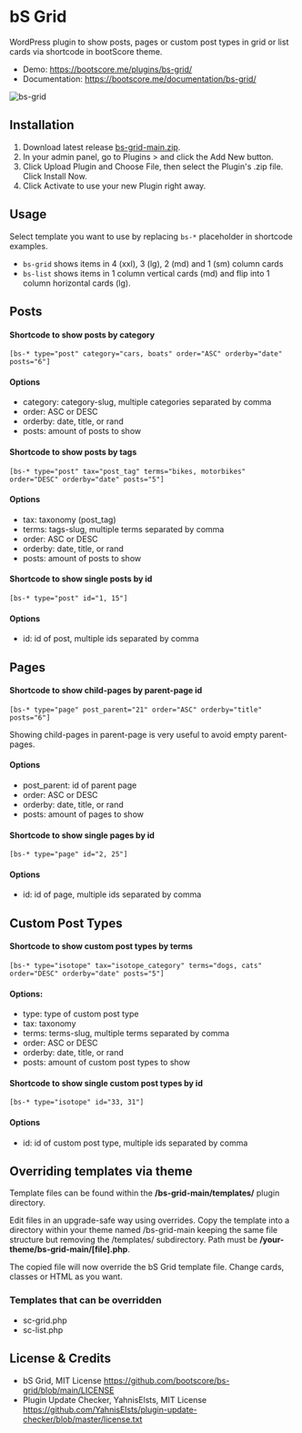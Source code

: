 # bS Grid

WordPress plugin to show posts, pages or custom post types in grid or list cards via shortcode in bootScore theme.

- Demo: https://bootscore.me/plugins/bs-grid/
- Documentation: https://bootscore.me/documentation/bs-grid/

<img src="https://lh3.googleusercontent.com/pw/AM-JKLUxNADNzUEZvT53A8bP1QXSGubd4GEHdhPZw4wx3IsCu0A4XT7uM0SNBfrTzplvmE9jFBXr_Twytum2cWrDg0Scgroha0IRcp_73Y6NL3GZUrOlVbeL4-WeQS-UbXL2JVmLxjqq7JFdDTbPXivTtJsjRg=w1904-h1530-no" alt="bs-grid">

## Installation
1. Download latest release [bs-grid-main.zip](https://github.com/bootscore/bs-grid/releases). 
2. In your admin panel, go to Plugins > and click the Add New button.
3. Click Upload Plugin and Choose File, then select the Plugin's .zip file. Click Install Now.
4. Click Activate to use your new Plugin right away.

## Usage

Select template you want to use by replacing `bs-*` placeholder in shortcode examples.

- `bs-grid` shows items in 4 (xxl), 3 (lg), 2 (md) and 1 (sm) column cards
- `bs-list` shows items in 1 column vertical cards (md) and flip into 1 column horizontal cards (lg).

## Posts

#### Shortcode to show posts by category
`[bs-* type="post" category="cars, boats" order="ASC" orderby="date" posts="6"]`   

#### Options
- category: category-slug, multiple categories separated by comma
- order: ASC or DESC
- orderby: date, title, or rand
- posts: amount of posts to show

#### Shortcode to show posts by tags
`[bs-* type="post" tax="post_tag" terms="bikes, motorbikes" order="DESC" orderby="date" posts="5"]`

#### Options
- tax: taxonomy (post_tag)
- terms: tags-slug, multiple terms separated by comma
- order: ASC or DESC
- orderby: date, title, or rand
- posts: amount of posts to show

#### Shortcode to show single posts by id
`[bs-* type="post" id="1, 15"]`

#### Options
- id: id of post, multiple ids separated by comma 

## Pages

#### Shortcode to show child-pages by parent-page id
`[bs-* type="page" post_parent="21" order="ASC" orderby="title" posts="6"]`

Showing child-pages in parent-page is very useful to avoid empty parent-pages.

#### Options
- post_parent: id of parent page
- order: ASC or DESC
- orderby: date, title, or rand
- posts: amount of pages to show

#### Shortcode to show single pages by id
`[bs-* type="page" id="2, 25"]`

#### Options
- id: id of page, multiple ids separated by comma 

## Custom Post Types

#### Shortcode to show custom post types by terms
`[bs-* type="isotope" tax="isotope_category" terms="dogs, cats" order="DESC" orderby="date" posts="5"]`

#### Options:
- type: type of custom post type
- tax: taxonomy
- terms: terms-slug, multiple terms separated by comma
- order: ASC or DESC
- orderby: date, title, or rand
- posts: amount of custom post types to show 

#### Shortcode to show single custom post types by id
`[bs-* type="isotope" id="33, 31"]`

#### Options
- id: id of custom post type, multiple ids separated by comma 

## Overriding templates via theme
Template files can be found within the **/bs-grid-main/templates/** plugin directory.

Edit files in an upgrade-safe way using overrides. Copy the template into a directory within your theme named /bs-grid-main keeping the same file structure but removing the /templates/ subdirectory. Path must be **/your-theme/bs-grid-main/[file].php**.

The copied file will now override the bS Grid template file. Change cards, classes or HTML as you want.

### Templates that can be overridden
- sc-grid.php
- sc-list.php

## License & Credits
- bS Grid, MIT License https://github.com/bootscore/bs-grid/blob/main/LICENSE
- Plugin Update Checker, YahnisElsts, MIT License https://github.com/YahnisElsts/plugin-update-checker/blob/master/license.txt
